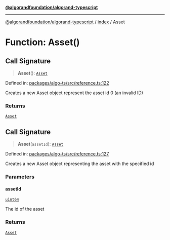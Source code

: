 [**@algorandfoundation/algorand-typescript**](../../README.md)

***

[@algorandfoundation/algorand-typescript](../../README.md) / [index](../README.md) / Asset

# Function: Asset()

## Call Signature

> **Asset**(): [`Asset`](../type-aliases/Asset.md)

Defined in: [packages/algo-ts/src/reference.ts:122](https://github.com/algorandfoundation/puya-ts/blob/main/packages/algo-ts/src/reference.ts#L122)

Creates a new Asset object represent the asset id 0 (an invalid ID)

### Returns

[`Asset`](../type-aliases/Asset.md)

## Call Signature

> **Asset**(`assetId`): [`Asset`](../type-aliases/Asset.md)

Defined in: [packages/algo-ts/src/reference.ts:127](https://github.com/algorandfoundation/puya-ts/blob/main/packages/algo-ts/src/reference.ts#L127)

Creates a new Asset object representing the asset with the specified id

### Parameters

#### assetId

[`uint64`](../type-aliases/uint64.md)

The id of the asset

### Returns

[`Asset`](../type-aliases/Asset.md)
